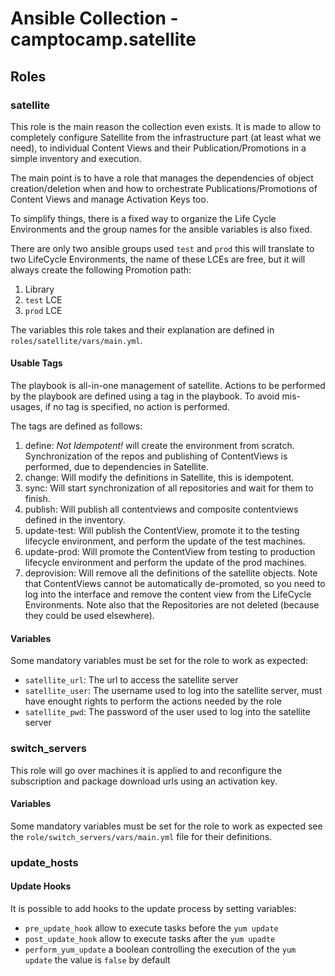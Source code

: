 # Ansible Collection - camptocamp.satellite

## Roles

### satellite

This role is the main reason the collection even exists. It is made to allow to completely configure Satellite from the infrastructure part (at least what we need), to individual Content Views and their Publication/Promotions in a simple inventory and execution.

The main point is to have a role that manages the dependencies of object creation/deletion when and how to orchestrate Publications/Promotions of Content Views and manage Activation Keys too.

To simplify things, there is a fixed way to organize the Life Cycle Environments and the group names for the ansible variables is also fixed.

There are only two ansible groups used `test` and `prod` this will translate to two LifeCycle Environments, the name of these LCEs are free, but it will always create the following Promotion path:

1. Library
1. `test` LCE
1. `prod` LCE

The variables this role takes and their explanation are defined in `roles/satellite/vars/main.yml`.

#### Usable Tags

The playbook is all-in-one management of satellite. Actions to be performed by the playbook are defined using a tag in the playbook. To avoid mis-usages, if no tag is specified, no action is performed.

The tags are defined as follows:

1. define: *Not Idempotent!* will create the environment from scratch. Synchronization of the repos and publishing of ContentViews is performed, due to dependencies in Satellite.
1. change: Will modify the definitions in Satellite, this is idempotent.
1. sync: Will start synchronization of all repositories and wait for them to finish.
1. publish: Will publish all contentviews and composite contentviews defined in the inventory.
1. update-test: Will publish the ContentView, promote it to the testing lifecycle environment, and perform the update of the test machines.
1. update-prod: Will promote the ContentView from testing to production lifecycle environment and perform the update of the prod machines.
1. deprovision: Will remove all the definitions of the satellite objects. Note that ContentViews cannot be automatically de-promoted, so you need to log into the interface and remove the content view from the LifeCycle Environments. Note also that the Repositories are not deleted (because they could be used elsewhere).

#### Variables

Some mandatory variables must be set for the role to work as expected:

- `satellite_url`: The url to access the satellite server
- `satellite_user`: The username used to log into the satellite server, must have enought rights to perform the actions needed by the role
- `satellite_pwd`: The password of the user used to log into the satellite server

### switch_servers

This role will go over machines it is applied to and reconfigure the subscription and package download urls using an activation key.

#### Variables

Some mandatory variables must be set for the role to work as expected see the `role/switch_servers/vars/main.yml` file for their definitions.

### update_hosts

#### Update Hooks

It is possible to add hooks to the update process by setting variables:

- `pre_update_hook` allow to execute tasks before the `yum update`
- `post_update_hook` allow to execute tasks after the `yum upadte`
- `perform_yum_update` a boolean controlling the execution of the `yum update` the value is `false` by default

